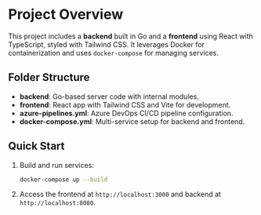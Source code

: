 
# Project Overview

This project includes a **backend** built in Go and a **frontend** using React with TypeScript, styled with Tailwind CSS. It leverages Docker for containerization and uses `docker-compose` for managing services.

## Folder Structure
- **backend**: Go-based server code with internal modules.
- **frontend**: React app with Tailwind CSS and Vite for development.
- **azure-pipelines.yml**: Azure DevOps CI/CD pipeline configuration.
- **docker-compose.yml**: Multi-service setup for backend and frontend.

## Quick Start
1. Build and run services:
   ```bash
   docker-compose up --build
   ```
2. Access the frontend at `http://localhost:3000` and backend at `http://localhost:8080`.
